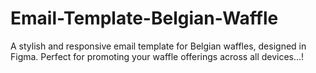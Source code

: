 # Email-Template-Belgian-Waffle

A stylish and responsive email template for Belgian waffles, designed in Figma. Perfect for promoting your waffle offerings across all devices...!
